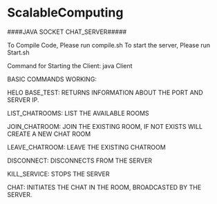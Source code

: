 # ScalableComputing

####JAVA SOCKET CHAT_SERVER#####



To Compile Code, Please run compile.sh
To start the server, Please run Start.sh

Command for Starting the Client: java Client <username>


BASIC COMMANDS WORKING:



HELO BASE_TEST: RETURNS INFORMATION ABOUT THE PORT AND SERVER IP.

LIST_CHATROOMS: LIST THE AVAILABLE ROOMS

JOIN_CHATROOM: JOIN THE EXISTING ROOM, IF NOT EXISTS WILL CREATE A NEW CHAT ROOM

LEAVE_CHATROOM: LEAVE THE EXISTING CHATROOM

DISCONNECT: DISCONNECTS FROM THE SERVER

KILL_SERVICE: STOPS THE SERVER

CHAT: INITIATES THE CHAT IN THE ROOM, BROADCASTED BY THE SERVER.
